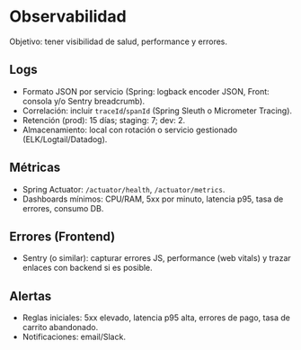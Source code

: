 # Observabilidad

Objetivo: tener visibilidad de salud, performance y errores.

## Logs
- Formato JSON por servicio (Spring: logback encoder JSON, Front: consola y/o Sentry breadcrumb).
- Correlación: incluir `traceId`/`spanId` (Spring Sleuth o Micrometer Tracing).
- Retención (prod): 15 días; staging: 7; dev: 2.
- Almacenamiento: local con rotación o servicio gestionado (ELK/Logtail/Datadog).

## Métricas
- Spring Actuator: `/actuator/health`, `/actuator/metrics`.
- Dashboards mínimos: CPU/RAM, 5xx por minuto, latencia p95, tasa de errores, consumo DB.

## Errores (Frontend)
- Sentry (o similar): capturar errores JS, performance (web vitals) y trazar enlaces con backend si es posible.

## Alertas
- Reglas iniciales: 5xx elevado, latencia p95 alta, errores de pago, tasa de carrito abandonado.
- Notificaciones: email/Slack.

